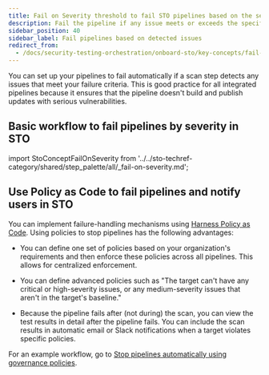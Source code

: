 ```yaml
---
title: Fail on Severity threshold to fail STO pipelines based on the severity of detected issues
description: Fail the pipeline if any issue meets or exceeds the specified severity.
sidebar_position: 40
sidebar_label: Fail pipelines based on detected issues
redirect_from:
  - /docs/security-testing-orchestration/onboard-sto/key-concepts/fail-pipelines-by-severity
---
```


You can set up your pipelines to fail automatically if a scan step detects any issues that meet your failure criteria. This is good practice for all integrated pipelines because it ensures that the pipeline doesn't build and publish updates with serious vulnerabilities. 

## Basic workflow to fail pipelines by severity in STO


import StoConceptFailOnSeverity from '../../sto-techref-category/shared/step_palette/all/_fail-on-severity.md';



<StoConceptFailOnSeverity  />


## Use Policy as Code to fail pipelines and notify users in STO

You can implement failure-handling mechanisms using [Harness Policy as Code](/docs/category/policy-as-code). Using policies to stop pipelines has the following advantages:

* You can define one set of policies based on your organization's requirements and then enforce these policies across all pipelines. This allows for centralized enforcement. 

* You can define advanced policies such as "The target can't have any critical or high-severity issues, or any medium-severity issues that aren't in the target's baseline."

* Because the pipeline fails after (not during) the scan, you can view the test results in detail after the pipeline fails. You can include the scan results in automatic email or Slack notifications when a target violates specific policies.

For an example workflow, go to [Stop pipelines automatically using governance policies](/docs/security-testing-orchestration/policies/create-opa-policies).